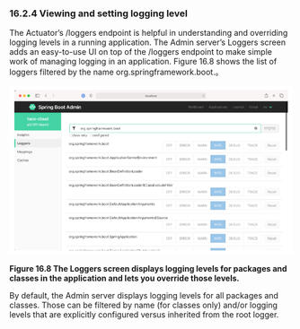 ### 16.2.4 Viewing and setting logging level

The Actuator’s /loggers endpoint is helpful in understanding and overriding logging levels in a running application. The Admin server’s Loggers screen adds an easy-to-use UI on top of the /loggers endpoint to make simple work of managing logging in an application. Figure 16.8 shows the list of loggers filtered by the name org.springframework.boot.。

![](../../assets/16.8.png)

**Figure 16.8 The Loggers screen displays logging levels for packages and classes in the application and lets you override those levels.** <br/>

By default, the Admin server displays logging levels for all packages and classes. Those can be filtered by name (for classes only) and/or logging levels that are explicitly configured versus inherited from the root logger.

